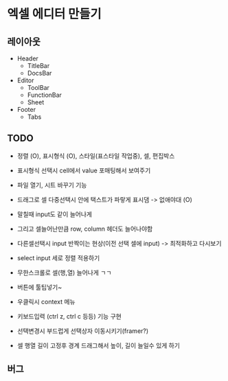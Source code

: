 # 엑셀 에디터 만들기

## 레이아웃

- Header
  - TitleBar
  - DocsBar
- Editor
  - ToolBar
  - FunctionBar
  - Sheet
- Footer
  - Tabs

## TODO 
- 정렬 (O), 표시형식 (O), 스타일(표스타일 작업중), 셀, 편집박스

- 표시형식 선택시 cell에서 value 포매팅해서 보여주기

- 파일 열기, 시트 바꾸기 기능
- 드래그로 셀 다중선택시 안에 택스트가 파랗게 표시댐 -> 없애야대 (O)
- 말칠때 input도 같이 늘어나게
- 그리고 셀늘어난만큼 row, column 헤더도 늘어나야함
- 다른셀선택시 input 반짝이는 현상(이전 선택 셀에 input) -> 최적화하고 다시보기

- select input 세로 정렬 적용하기

- 무한스크롤로 셀(행,열) 늘어나게 ㄱㄱ

- 버튼에 툴팁넣기~

- 우클릭시 context 메뉴

- 키보드입력 (ctrl z, ctrl c 등등) 기능 구현

- 선택변경시 부드럽게 선택상자 이동시키기(framer?)

- 셀 행열 길이 고정후 경계 드래그해서 높이, 길이 늘일수 있게 하기

## 버그